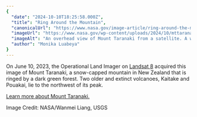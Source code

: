 ```yaml
---
{
  "date": "2024-10-10T18:25:58.000Z",
  "title": "Ring Around the Mountain",
  "canonicalUrl": "https://www.nasa.gov/image-article/ring-around-the-mountain/",
  "imageUrl": "https://www.nasa.gov/wp-content/uploads/2024/10/mttaranaki-oli-20230610-lrg.jpg",
  "imageAlt": "An overhead view of Mount Taranaki from a satellite. A white peak (a snow-capped mountain) is circled by dark green forest. The rest of the land around it is a bright green.",
  "author": "Monika Luabeya"
}
---
```


On June 10, 2023, the Operational Land Imager on [Landsat 8](https://landsat.gsfc.nasa.gov/satellites/landsat-8/) acquired this image of Mount Taranaki, a snow-capped mountain in New Zealand that is ringed by a dark green forest. Two older and extinct volcanoes, Kaitake and Pouakai, lie to the northwest of its peak.

[Learn more about Mount Taranaki.](https://earthobservatory.nasa.gov/images/153342/mount-taranakis-ring-of-forest)

Image Credit: NASA/Wanmei Liang, USGS
